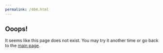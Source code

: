 ```yaml
---
permalink: /404.html
---
```


## Ooops!
It seems like this page does not exist. You may try it another time or go back to the [main page](nonstoptimm.github.io).
